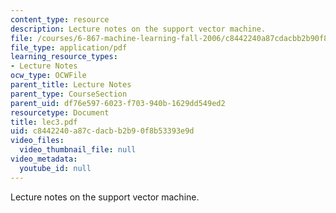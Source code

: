 ```yaml
---
content_type: resource
description: Lecture notes on the support vector machine.
file: /courses/6-867-machine-learning-fall-2006/c8442240a87cdacbb2b90f8b53393e9d_lec3.pdf
file_type: application/pdf
learning_resource_types:
- Lecture Notes
ocw_type: OCWFile
parent_title: Lecture Notes
parent_type: CourseSection
parent_uid: df76e597-6023-f703-940b-1629dd549ed2
resourcetype: Document
title: lec3.pdf
uid: c8442240-a87c-dacb-b2b9-0f8b53393e9d
video_files:
  video_thumbnail_file: null
video_metadata:
  youtube_id: null
---
```

Lecture notes on the support vector machine.

